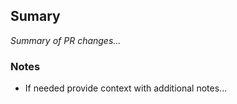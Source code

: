 <!-- ❕📝 PR guidelines are available in the  CONTRIBUTING guide -->

## Sumary

_Summary of PR changes..._

### Notes

- If needed provide context with additional notes...

<!-- Thank you for contributing, you are AWESOME 🥳 -->
